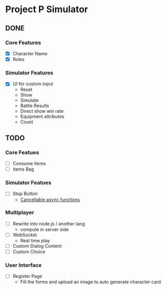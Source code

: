 # Project P Simulator

## DONE

### Core Features

- [x] Character Name
- [x] Roles

### Simulator Features

- [x] UI for custom input
  - Reset
  - Show
  - Simulate
  - Battle Results
  - Direct show win rate
  - Equipment attributes
  - Count

## TODO

### Core Featues

- [ ] Consume Items
- [ ] Items Bag

### Simulator Featues

- [ ] Stop Button
  - [Cancellable async functions](https://dev.to/chromiumdev/cancellable-async-functions-in-javascript-5gp7)

### Multiplayer

- [ ] Rewrite into node.js / another lang
  - compute in server side
- [ ] WebSocket
  - Real time play
- [ ] Custom Dialog Content
- [ ] Custom Choice

### User Interface

- [ ] Register Page
  - Fill the forms and upload an image to auto generate character card
